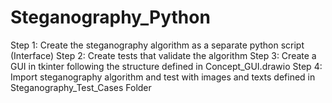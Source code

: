 # Steganography_Python
Step 1: Create the steganography algorithm as a separate python script (Interface)
Step 2: Create tests that validate the algorithm
Step 3: Create a GUI in tkinter following the structure defined in Concept_GUI.drawio
Step 4: Import steganography algorithm and test with images and texts defined in Steganography_Test_Cases Folder
